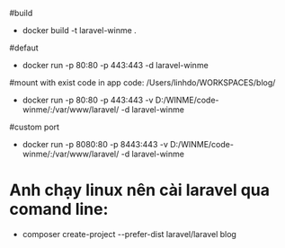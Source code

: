 #build
- docker build -t laravel-winme .

#defaut
- docker run -p 80:80 -p 443:443 -d laravel-winme

#mount with exist code in app code: /Users/linhdo/WORKSPACES/blog/
- docker run -p 80:80 -p 443:443 -v D:/WINME/code-winme/:/var/www/laravel/ -d laravel-winme

#custom port
- docker run -p 8080:80 -p 8443:443 -v D:/WINME/code-winme/:/var/www/laravel/ -d laravel-winme

# Anh chạy linux nên cài laravel qua comand line:
- composer create-project --prefer-dist laravel/laravel blog